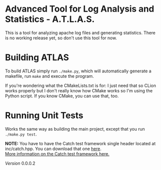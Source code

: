 # Advanced Tool for Log Analysis and Statistics - A.T.L.A.S.
This is a tool for analyzing apache log files and generating statistics. There is no working release yet, so don't use
this tool for now.

# Building ATLAS
To build ATLAS simply run `./make.py`, which will automatically generate a makefile, run `make` and execute the program.

If you're wondering what the CMakeLists.txt is for: I just need that so CLion works properly but I don't really know
how CMake works so I'm using the Python script. If you know CMake, you can use that, too.

# Running Unit Tests
Works the same way as building the main project, except that you run `./make.py test`.

**NOTE:** You have to have the Catch test framework single header located at inc/catch.hpp. You can download that one 
[here](https://raw.githubusercontent.com/philsquared/Catch/master/single_include/catch.hpp "catch.cpp").  
[More information on the Catch test framework here.](https://github.com/philsquared/Catch "catch.cpp")

_Version_ 0.0.0.2